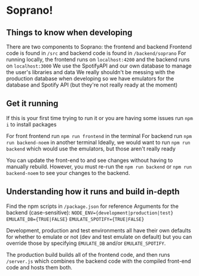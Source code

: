 
# Soprano!
## Things to know when developing
There are two components to Soprano: the frontend and backend
Frontend code is found in `/src` and backend code is found in `/backend/soprano`
For running locally, the frontend runs on `localhost:4200` and the backend runs on `localhost:3000`
We use the SpotifyAPI and our own database to manage the user's libraries and data
We really shouldn't be messing with the production database when developing so we have emulators for the database and Spotify API (but they're not really ready at the moment)

## Get it running
If this is your first time trying to run it or you are having some issues run `npm i` to install packages

For front frontend run `npm run frontend` in the terminal
For backend run `npm run backend-noem` in another terminal
Ideally, we would want to run `npm run backend` which would use the emulators, but those aren't really ready

You can update the front-end to and see changes without having to manually rebuild.
However, you must re-run the `npm run backend` or `npm run backend-noem` to see your changes to the backend.

## Understanding how it runs and build in-depth
Find the npm scripts in `/package.json` for reference
Arguments for the backend (case-sensitive):
    `NODE_ENV={development|production|test}`
    `EMULATE_DB={TRUE|FALSE}`
    `EMULATE_SPOTIFY={TRUE|FALSE}`

Development, production and test environments all have their own defaults for whether to emulate or not (dev and test emulate on default) but you can override those by specifying `EMULATE_DB` and/or `EMULATE_SPOTIFY`.

The production build builds all of the frontend code, and then runs `/server.js` which combines the backend code with the compiled front-end code and hosts them both.

